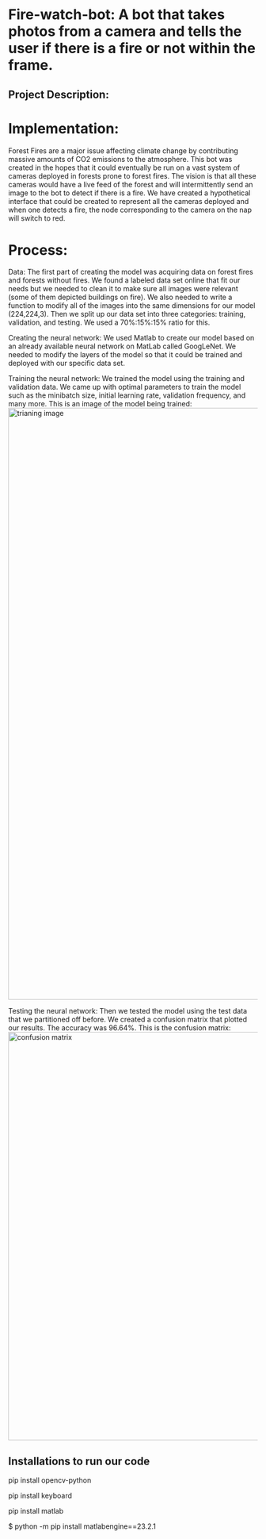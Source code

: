 # Fire-watch-bot: A bot that takes photos from a camera and tells the user if there is a fire or not within the frame.

## Project Description: 

# Implementation: 
Forest Fires are a major issue affecting climate change by contributing massive amounts of CO2 emissions to the atmosphere. This bot was created in the hopes that it could eventually be run on a vast system of cameras deployed in forests prone to forest fires. The vision is that all these cameras would have a live feed of the forest and will intermittently send an image to the bot to detect if there is a fire. We have created a hypothetical interface that could be created to represent all the cameras deployed and when one detects a fire, the node corresponding to the camera on the nap will switch to red. 

# Process: 

Data: The first part of creating the model was acquiring data on forest fires and forests without fires. We found a labeled data set online that fit our needs but we needed to clean it to make sure all images were relevant (some of them depicted buildings on fire). We also needed to write a function to modify all of the images into the same dimensions for our model (224,224,3). Then we split up our data set into three categories: training, validation, and testing. We used a 70%:15%:15% ratio for this. 

Creating the neural network: We used Matlab to create our model based on an already available neural network on MatLab called GoogLeNet. We needed to modify the layers of the model so that it could be trained and deployed with our specific data set. 

Training the neural network: We trained the model using the training and validation data. We came up with optimal parameters to train the model such as the minibatch size, initial learning rate, validation frequency, and many more. This is an image of the model being trained: <img width="1193" alt="trianing image" src="https://github.com/ynzhang23/fire_watch_bot/assets/144401108/973e1140-8846-4574-aeaa-3dabc3e5f5bb">


Testing the neural network: Then we tested the model using the test data that we partitioned off before. We created a confusion matrix that plotted our results. The accuracy was 96.64%. This is the confusion matrix: <img width="823" alt="confusion matrix" src="https://github.com/ynzhang23/fire_watch_bot/assets/144401108/c9a5da70-f11a-4b14-b419-60ef35fcc5e1">





## Installations to run our code
pip install opencv-python

pip install keyboard

pip install matlab

$ python -m pip install matlabengine==23.2.1
